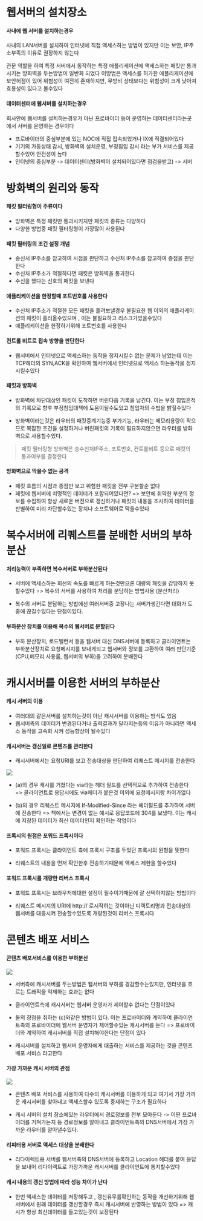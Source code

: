 # 웹서버의 설치장소

#### 사내에 웹 서버를 설치하는경우

사내의 LAN서버를 설치하여 인터넷에 직접 액세스하는 방법이 있지만
이는 보안, IP주소부족의 이유로 권장하지 않는다

관문 역할을 하여 특정 서버에서 동작하는 특정 애플리케이션에 액세스하는 패킷만 통과시키는 방화벽을 두는방법이 일반화 되었다 
이방법은 액세스를 허가한 애플리케이션에 보안허점이 있어 위험성이 여전히 존재하지만, 무방비 상태보다는 위험성이 크게 낮아져 효용성이 있다고 볼수있다

#### 데이터센터에 웹서버를 설치하는경우

회사안에 웹서버를 설치하는경우가 아닌 프로바이더 등이 운영하는 데이터센터라는곳에서 서버를 운영하는 경우이다

- 프로바이더의 중심부분에 있는 NOC에 직접 접속되었거나 IX에 직결되어있다
- 기기의 가동상태 감시, 방화벽의 설치운영, 부정침입 감시 라는 부가 서비스를 제공할수있어 안전성이 높다
- 인터넷의 중심부분 -> 데이터센터(방화벽이 설치되어있다면 점검을받고) -> 서버 


# 방화벽의 원리와 동작

#### 패킷 필터링형이 주류이다

- 방화벽은 특정 패킷만 통과시키지만 패킷의 종류는 다양하다 
- 다양한 방법중 패킷 필터링형이 가장많이 사용된다

#### 패킷 필터링의 조건 설정 개념

- 송신서 IP주소를 참고하여 시점을 판단하고 수신처 IP주소를 참고하여 종점을 판단한다
- 수신처 IP주소가 적절하다면 패킷은 방화벽을 통과한다
- 수신을 했다는 신호의 패킷을 보낸다

#### 애플리케이션을 한정할때 포트번호를 사용한다

- 수신처 IP주소가 적절한 모든 패킷을 흘려보낼경우 불필요한 웹 이외의 애플리케이션의 패킷이 흘러올수있으며 , 이는 불필요하고 리스크가있을수있다
- 애플리케이션을 한정하기위해 포트번호를 사용한다

#### 컨트롤 비트로 접속 방향을 판단한다

- 웹서버에서 인터넷으로 액세스하는 동작을 정지시킬수 없는 문제가 남았는데 
이는 TCP헤더의 SYN,ACK을 확인하여 웹서버에서 인터넷으로 액세스 하는동작을 정지시킬수있다

#### 패킷과 방화벽

- 방화벽에 차단대상인 패킷이 도착하면 버린다음 기록을 남긴다. 이는 부정 침입흔적의 기록으로 향후 부정침입대책에 도움이될수도있고 침입자의 수법을 밝힐수있다

- 방화벽이라는것은 라우터의 패킷중계기능중 부가기능, 라우터는 메모리용량이 작으므로 복잡한 조건을 설정하거나 버린패킷의 기록이 필요하지않으면 라우터를 방화벽으로 사용할수있다.

> 패킷 필터링형 방화벽은 송수친처IP주소, 포트번호, 컨트롤비트 등으로 패킷의 통과여부를 결정한다 


#### 방화벽으로 막을수 없는 공격

- 패킷 흐름의 시점과 종점만 보고 위험한 패킷을 전부 구분할순 없다
- 패킷에 웹서버에 치명적인 데이터가 포함되어있다면? 
=> 보안에 취약한 부분의 정보를 수집하여 항상 새로운 버전으로 갱신하거나 패킷의 내용을 조사하여 데이터를 판별하여 미리 차단할수있는 장치나 소프트웨어로 막을수있다 

# 복수서버에 리퀘스트를 분배한 서버의 부하분산

#### 처리능력이 부족하면 복수서버로 부하분산된다

- 서버에 액세스하는 회선의 속도를 빠르게 하는것만으론 대량의 패킷을 감당하지 못할수있다 
=> 복수의 서버를 사용하여 처리를 분담하는 방법사용 (분산처리)

- 복수의 서버로 분담하는 방법에선 여러서버중 고장나는 서버가생긴다면 대화가 도중에 끊길수있다는 단점이있다.


#### 부하분산 장치를 이용해 복수의 웹서버로 분할된다

- 부하 분산장치, 로드밸런서 등을 웹서버 대신 DNS서버에 등록하고 클라이언트는 부하분산장치로 요청메시지를 보내게되고 
웹서버와 정보를 교환하여 여러 판단기준(CPU,메모리 사용률, 웹서버의 부하)을 고려하여 분배한다

# 캐시서버를 이용한 서버의 부하분산

#### 캐시 서버의 이용

- 여러대의 같은서버를 설치하는것이 아닌 캐시서버를 이용하는 방식도 있음
- 웹서버측의 데이터가 변경된다거나 출력결과가 달라지는등의 이유가 아니라면 액세스 동작을 고속화 시켜 성능향상이 될수있다

#### 캐시서버는 갱신일로 콘텐츠를 관리한다

- 캐시서버에서는 요청URI를 보고 전송대상을 판단하여 리퀘스트 메시지를 전송한다 

![](https://velog.velcdn.com/images/dudwls0505/post/190c4186-23da-46ed-841e-b20c6c1f7e33/image.png)

- (a)의 경우 캐시를 거쳤다는 via라는 헤더 필드를 선택적으로 추가하여 전송한다 
=> 클라이언트로 응답시에도 via헤더가 붙은것 이외에 요청메시지랑 차이가없다

- (b)의 경우 리퀘스트 메시지에 If-Modified-Since 라는 헤더필드를 추가하여 서버에 전송한다 
=> 책에서는 변경이 없는 예시로 응답코드에 304를 보냈다. 이는 캐시에 저장된 데이터가 최신 데이터인지 확인하는 작업이다 


#### 프록시의 원점은 포워드 프록시이다

- 포워드 프록시는 클라이언트 측에 프록시 구조를 두었던 프록시의 원형을 뜻한다

- 리퀘스트의 내용을 먼저 확인한후 전송하기때문에 액세스 제한을 할수있다

#### 포워드 프록시를 개량한 리버스 프록시

- 포워드 프록시는 브라우저에대한 설정이 필수이기때문에 잘 선택하지않는 방법이다

- 리퀘스트 메시지의 URI에 http:// 로시작하는 것이아닌 디렉토리명과 전송대상의 웹서버를 대응시켜 전송할수있도록 개량된것이 리버스 프록시다 


# 콘텐츠 배포 서비스

#### 콘텐츠 배포서비스를 이용한 부하분산

![](https://velog.velcdn.com/images/dudwls0505/post/f85f4b21-084a-4a15-932a-416c7265fb48/image.png)



- 서버측에 캐시서버를 두는방법은  웹서버의 부하를 경감할수는있지만, 인터넷을 흐르는 트래픽을 억제하는 효과는 없다 

- 클라이언트측에 캐시서버는 웹서버 운영자가 제어할수 없다는 단점이있다

- 둘의 장점을 취하는 (c)와같은 방법이 있다. 이는 프로바이더와 계약하여 클라이언트측의 프로바이더에 웹서버 운영자가 제어할수있는 캐시서버를 둔다
=> 프로바이더와 계약하여 캐시서버를 직접 설치해야한다는 단점이 있다

- 캐시서버를 설치하고 웹서버 운영자에게 대출하는 서비스를 제공하는 것을 콘텐츠 배포 서비스 라고한다


#### 가장 가까운 캐시 서버의 관점


![](https://velog.velcdn.com/images/dudwls0505/post/8d502916-1633-4e30-ab81-7657f66ff430/image.png)

- 콘텐츠 배포 서비스를 사용하여 다수의 캐시서버를 이용하게 되고 여기서 가장 가까운 캐시서버를 찾아내고 액세스할수 있도록 중재하는 구조가 필요하다

- 캐시 서버의 설치 장소에있는 라우터에서 경로정보를 전부 모아둔다 
-> 어떤 프로바이더를 거쳐가는지 등 경로정보를 알아내고 클라이언트측의 DNS서버에서 가장 가까운 라우터를 알아낼수있다.

#### 리피터용 서버로 액세스 대상을 분배한다

- 리다이렉트용 서버를 웹서버측의 DNS서버에 등록하고 Location 헤더를 붙여 응답을 보내어 리다이렉트로 가장가까운 캐시서버를 클라이언트에 통지할수있다

#### 캐시 내용의 갱신 방법에 따라 성능 차이가 난다

- 한번 액세스한 데이터를 저장해두고 , 갱신유무를확인하는 동작을 개선하기위해
웹서버에서 원래 데이터를 갱신할경우 즉시 캐시서버에 반영하는 방법이 있다
=> 캐시가 항상 최신데이터를 들고있는것이 보장된다
